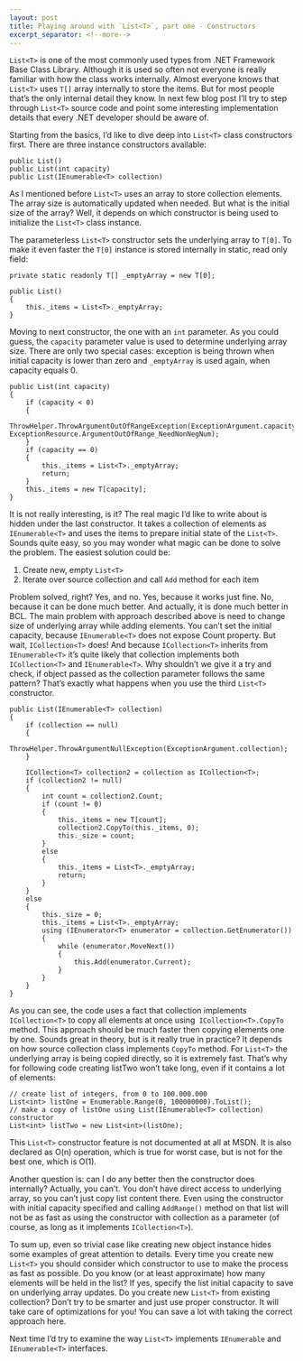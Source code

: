```yaml
---
layout: post
title: Playing around with `List<T>`, part one - Constructors
excerpt_separator: <!--more-->
---
```


`List<T>` is one of the most commonly used types from .NET Framework Base Class Library. Although it is used so often not everyone is really familiar with how the class works internally. Almost everyone knows that `List<T>` uses `T[]` array internally to store the items. But for most people that’s the only internal detail they know. In next few blog post I’ll try to step through `List<T>` source code and point some interesting implementation details that every .NET developer should be aware of.

<!--more-->

Starting from the basics, I’d like to dive deep into `List<T>` class constructors first. There are three instance constructors available:

```
public List()
public List(int capacity)
public List(IEnumerable<T> collection)
```

As I mentioned before `List<T>` uses an array to store collection elements. The array size is automatically updated when needed. But what is the initial size of the array? Well, it depends on which constructor is being used to initialize the `List<T>` class instance.

The parameterless `List<T>` constructor sets the underlying array to `T[0]`. To make it even faster the `T[0]` instance is stored internally in static, read only field:

```
private static readonly T[] _emptyArray = new T[0];

public List()
{
    this._items = List<T>._emptyArray;
}
```

Moving to next constructor, the one with an `int` parameter. As you could guess, the `capacity` parameter value is used to determine underlying array size. There are only two special cases: exception is being thrown when initial capacity is lower than zero and `_emptyArray` is used again, when capacity equals 0.

```
public List(int capacity)
{
    if (capacity < 0)
    {
        ThrowHelper.ThrowArgumentOutOfRangeException(ExceptionArgument.capacity, ExceptionResource.ArgumentOutOfRange_NeedNonNegNum);
    }
    if (capacity == 0)
    {
        this._items = List<T>._emptyArray;
        return;
    }
    this._items = new T[capacity];
}
```

It is not really interesting, is it? The real magic I’d like to write about is hidden under the last constructor. It takes a collection of elements as `IEnumerable<T>` and uses the items to prepare initial state of the `List<T>`. Sounds quite easy, so you may wonder what magic can be done to solve the problem. The easiest solution could be:

1. Create new, empty `List<T>`
2. Iterate over source collection and call `Add` method for each item

Problem solved, right? Yes, and no. Yes, because it works just fine. No, because it can be done much better. And actually, it is done much better in BCL.
The main problem with approach described above is need to change size of underlying array while adding elements. You can’t set the initial capacity, because `IEnumerable<T>` does not expose Count property. But wait, `ICollection<T>` does! And because `ICollection<T>` inherits from `IEnumerable<T>` it’s quite likely that collection implements both `ICollection<T>` and `IEnumerable<T>`. Why shouldn’t we give it a try and check, if object passed as the collection parameter follows the same pattern? That’s exactly what happens when you use the third `List<T>` constructor.

```
public List(IEnumerable<T> collection)
{
    if (collection == null)
    {
        ThrowHelper.ThrowArgumentNullException(ExceptionArgument.collection);
    }

    ICollection<T> collection2 = collection as ICollection<T>;
    if (collection2 != null)
    {
        int count = collection2.Count;
        if (count != 0)
        {
            this._items = new T[count];
            collection2.CopyTo(this._items, 0);
            this._size = count;
        }
        else
        {
            this._items = List<T>._emptyArray;
            return;
        }
    }
    else
    {
        this._size = 0;
        this._items = List<T>._emptyArray;
        using (IEnumerator<T> enumerator = collection.GetEnumerator())
        {
            while (enumerator.MoveNext())
            {
                this.Add(enumerator.Current);
            }
        }
    }
}
```

As you can see, the code uses a fact that collection implements `ICollection<T>` to copy all elements at once using` ICollection<T>.CopyTo` method. This approach should be much faster then copying elements one by one. Sounds great in theory, but is it really true in practice? It depends on how source collection class implements `CopyTo` method. For `List<T>` the underlying array is being copied directly, so it is extremely fast. That’s why for following code creating listTwo won’t take long, even if it contains a lot of elements:

```
// create list of integers, from 0 to 100.000.000
List<int> listOne = Enumerable.Range(0, 100000000).ToList();
// make a copy of listOne using List(IEnumerable<T> collection) constructor
List<int> listTwo = new List<int>(listOne);
```

This `List<T>` constructor feature is not documented at all at MSDN. It is also declared as O(n) operation, which is true for worst case, but is not for the best one, which is O(1).

Another question is: can I do any better then the constructor does internally? Actually, you can’t. You don’t have direct access to underlying array, so you can’t just copy list content there. Even using the constructor with initial capacity specified and calling `AddRange()` method on that list will not be as fast as using the constructor with collection as a parameter (of course, as long as it implements `ICollection<T>`).

To sum up, even so trivial case like creating new object instance hides some examples of great attention to details. Every time you create new `List<T>` you should consider which constructor to use to make the process as fast as possible. Do you know (or at least approximate) how many elements will be held in the list? If yes, specify the list initial capacity to save on underlying array updates. Do you create new `List<T>` from existing collection? Don’t try to be smarter and just use proper constructor. It will take care of optimizations for you! You can save a lot with taking the correct approach here.

Next time I’d try to examine the way `List<T>` implements `IEnumerable` and `IEnumerable<T>` interfaces.